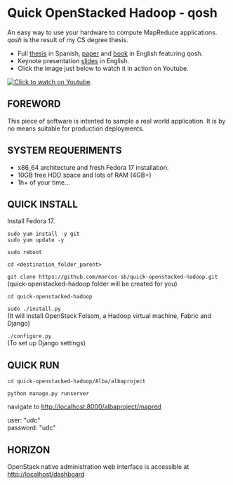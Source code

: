 Quick OpenStacked Hadoop - qosh
=
An easy way to use your hardware to compute MapReduce applications. _qosh_ is the result of my CS degree thesis.
* Full [thesis](https://docs.google.com/file/d/0B2lmVzXW-C5UTjllNm5wM04zd0k/edit?usp=sharing) in Spanish, [paper](http://www.oalib.com/paper/3064389) and [book](http://www.amazon.com/Private-Cloud-Implementation-MapReduce-Applications/dp/3659643963) in English featuring qosh.  
* Keynote presentation [slides](https://docs.google.com/file/d/0B2lmVzXW-C5USHVhQnRtVTBqSWM/edit?usp=sharing) in English.  
* Click the image just below to watch it in action on Youtube.

[![Click to watch on Youtube](http://img.youtube.com/vi/WKaQ_f0PmSY/0.jpg)](https://www.youtube.com/watch?v=WKaQ_f0PmSY).

FOREWORD
--------
This piece of software is intented to sample a real world application. It is by no means suitable for production deployments.


SYSTEM REQUERIMENTS
-------------------
* x86_64 architecture and fresh Fedora 17 installation.
* 10GB free HDD space and lots of RAM (4GB+)
* 1h+ of your time...


QUICK INSTALL
-------------
Install Fedora 17.

`sudo yum install -y git`  
`sudo yum update -y`

`sudo reboot`

`cd <destination_folder_parent>`  

`git clone https://github.com/marcos-sb/quick-openstacked-hadoop.git`  
(quick-openstacked-hadoop folder will be created for you)

`cd quick-openstacked-hadoop`

`sudo ./install.py`  
(It will install OpenStack Folsom, a Hadoop virtual machine, Fabric and Django)

`./configure.py`  
(To set up Django settings)


QUICK RUN
---------
`cd quick-openstacked-hadoop/Alba/albaproject`

`python manage.py runserver`

navigate to <http://localhost:8000/albaproject/mapred>

user: "udc"  
password: "udc"


HORIZON
-------
OpenStack native administration web interface is accessible at <http://localhost/dashboard>
